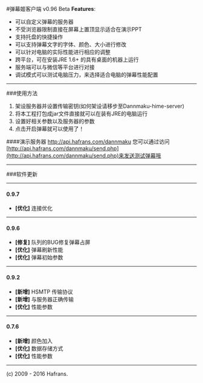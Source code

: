 #弹幕姬客户端 v0.96 Beta
__Features__:
* 可以自定义弹幕的服务器
* 不受浏览器限制直接在屏幕上置顶显示适合在演示PPT   
* 支持托盘的快捷操作
* 可以支持弹幕文字的字体、颜色、大小进行修改
* 可以针对电脑的实际性能进行相应的调整
* 跨平台，可在安装JRE 1.6+ 的具有桌面的机器上运行
* 服务端可以与微信等平台进行对接
* 调试模式可以测试电脑压力，来选择适合电脑的弹幕性能配置

___

###使用方法
1. 架设服务器并设置传输密钥(如何架设请移步至Dannmaku-hime-server)
2. 将本工程打包成jar文件直接就可以在装有JRE的电脑运行
3. 设置好相关参数以及服务器的参数
4. 点击开启弹幕就可以使用了！

####演示服务器
http://api.hafrans.com/dannmaku
您可以通过访问
[http://api.hafrans.com/dannmaku/send.php](http://api.hafrans.com/dannmaku/send.php)来发送测试弹幕哦

___

###软件更新
____

#### 0.9.7
* __[优化]__ 连接优化 


---
#### 0.9.6
* __[修复]__ 队列的BUG修复弹幕占屏
* __[优化]__ 弹幕刷新性能
* __[优化]__ 弹幕初始参数

---
#### 0.9.2
* __[新增]__ HSMTP 传输协议
* __[新增]__ 与服务器正确传输
* __[优化]__ 性能参数   

---

#### 0.7.6
* __[新增]__ 颜色加入
* __[优化]__ 数据存储方式
* __[优化]__ 性能参数   


---



(c) 2009 - 2016 Hafrans.









